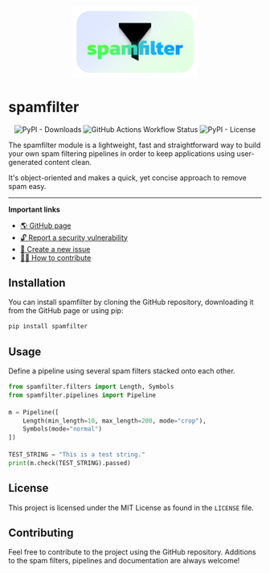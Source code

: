 <p align="center">
    <img src="docs/assets/icon-white-box.png" alt="Spamfilter logo" width=250>
</p>

# spamfilter

<p align="center">
    <img alt="PyPI - Downloads" src="https://img.shields.io/pypi/dm/spamfilter?style=for-the-badge&logo=pypi&labelColor=%231e1e1e" />
    <img alt="GitHub Actions Workflow Status" src="https://img.shields.io/github/actions/workflow/status/mags0ft/spamfilter/python-package.yml?style=for-the-badge&logo=python&labelColor=%231e1e1e" />
    <img alt="PyPI - License" src="https://img.shields.io/pypi/l/spamfilter?style=for-the-badge&labelColor=%231e1e1e" />
</p>

The spamfilter module is a lightweight, fast and straightforward way to build your own spam filtering pipelines in order to keep applications using user-generated content clean.

It's object-oriented and makes a quick, yet concise approach to remove spam easy.

---

**Important links**
- [🌎 GitHub page](https://mags0ft.github.io/spamfilter/)
- [🔓 Report a security vulnerability](https://github.com/mags0ft/spamfilter/security/advisories/new)
- [🚩 Create a new issue](https://github.com/mags0ft/spamfilter/issues/new/choose)
- [👩‍💻 How to contribute](./docs/contributing.md)

## Installation
You can install spamfilter by cloning the GitHub repository, downloading it from the GitHub page or using pip:

```bash
pip install spamfilter
```

## Usage
Define a pipeline using several spam filters stacked onto each other.

```python
from spamfilter.filters import Length, Symbols
from spamfilter.pipelines import Pipeline

m = Pipeline([
    Length(min_length=10, max_length=200, mode="crop"),
    Symbols(mode="normal")
])

TEST_STRING = "This is a test string."
print(m.check(TEST_STRING).passed)
```

## License
This project is licensed under the MIT License as found in the `LICENSE` file.

## Contributing
Feel free to contribute to the project using the GitHub repository. Additions to the spam filters, pipelines and documentation are always welcome!
